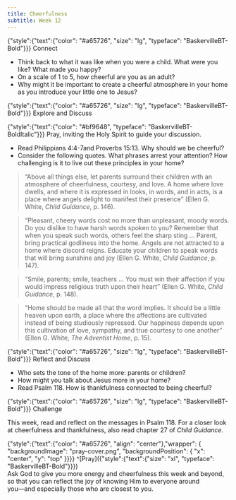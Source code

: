 ```yaml
---
title: Cheerfulness
subtitle: Week 12
---
```


{"style":{"text":{"color": "#a65726", "size": "lg", "typeface": "BaskervilleBT-Bold"}}}
Connect

+ Think back to what it was like when you were a child. What were you like? What made you happy?
+ On a scale of 1 to 5, how cheerful are you as an adult?
+ Why might it be important to create a cheerful atmosphere in your home as you introduce your little one to Jesus?

{"style":{"text":{"color": "#a65726", "size": "lg", "typeface": "BaskervilleBT-Bold"}}}
Explore and Discuss

{"style":{"text":{"color": "#bf9648", "typeface": "BaskervilleBT-BoldItalic"}}}
Pray, inviting the Holy Spirit to guide your discussion.

+ Read Philippians 4:4-7and Proverbs 15:13. Why should we be cheerful?
+ Consider the following quotes. What phrases arrest your attention? How challenging is it to live out these principles in your home?

> “Above all things else, let parents surround their children with an atmosphere of cheerfulness, courtesy, and love. A home where love dwells, and where it is expressed in looks, in words, and in acts, is a place where angels delight to manifest their presence” (Ellen G. White, _Child Guidance_, p. 146).

> “Pleasant, cheery words cost no more than unpleasant, moody words. Do you dislike to have harsh words spoken to you? Remember that when you speak such words, others feel the sharp sting … Parent, bring practical godliness into the home. Angels are not attracted to a home where discord reigns. Educate your children to speak words that will bring sunshine and joy (Ellen G. White, _Child Guidance_, p. 147).

> “Smile, parents; smile, teachers … You must win their affection if you would impress religious truth upon their heart” (Ellen G. White, _Child Guidance_, p. 148).

> “Home should be made all that the word implies. It should be a little heaven upon earth, a place where the affections are cultivated instead of being studiously repressed. Our happiness depends upon this cultivation of love, sympathy, and true courtesy to one another” (Ellen G. White, _The Adventist Home_, p. 15).

{"style":{"text":{"color": "#a65726", "size": "lg", "typeface": "BaskervilleBT-Bold"}}}
Reflect and Discuss

+ Who sets the tone of the home more: parents or children?
+ How might you talk about Jesus more in your home?
+ Read Psalm 118. How is thankfulness connected to being cheerful?

{"style":{"text":{"color": "#a65726", "size": "lg", "typeface": "BaskervilleBT-Bold"}}}
Challenge

This week, read and reflect on the messages in Psalm 118. For a closer look at cheerfulness and thankfulness, also read chapter 27 of _Child Guidance._

{"style":{"text":{"color": "#a65726", "align": "center"},"wrapper": { "backgroundImage": "pray-cover.png", "backgroundPosition": { "x": "center", "y": "top" }}}}
^[Pray]({"style":{"text":{"size": "xl", "typeface": "BaskervilleBT-Bold"}}})\
Ask God to give you more energy and cheerfulness this week and beyond,\
so that you can reflect the joy of knowing Him to everyone around\
you—and especially those who are closest to you.
